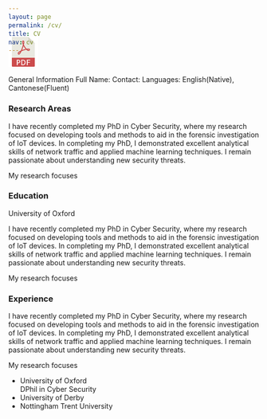 ```yaml
---
layout: page
permalink: /cv/
title: CV
nav: cv
---
```


<!-- Place PDF download link at the top right. -->
<div class="row" style="margin-top: -3.5em;">
	<a class="ml-auto mr-2" href="/assets/pdf/vitae.pdf" target="_blank">
	  <img height="60px" src="/assets/img/pdf_icon.svg">
	</a>
</div>


General Information
Full Name:
Contact: 
Languages: English(Native), Cantonese(Fluent)

<h3>Research Areas</h3>
<p>I have recently completed my PhD in Cyber Security, where my research focused on developing tools and methods to aid in the forensic investigation of IoT devices. In completing my PhD, I demonstrated excellent analytical skills of network traffic and applied machine learning techniques. I remain passionate about understanding new security threats.</p>
<p>My research focuses</p>

<h3>Education</h3>
<p>University of Oxford</p>

<p>I have recently completed my PhD in Cyber Security, where my research focused on developing tools and methods to aid in the forensic investigation of IoT devices. In completing my PhD, I demonstrated excellent analytical skills of network traffic and applied machine learning techniques. I remain passionate about understanding new security threats.</p>
<p>My research focuses</p>

<h3>Experience</h3>
<p>I have recently completed my PhD in Cyber Security, where my research focused on developing tools and methods to aid in the forensic investigation of IoT devices. In completing my PhD, I demonstrated excellent analytical skills of network traffic and applied machine learning techniques. I remain passionate about understanding new security threats.</p>
<p>My research focuses</p>

 <ul>
  <li>University of Oxford</li>
DPhil in Cyber Security
  <li>University of Derby</li>
  <li>Nottingham Trent University</li>
</ul> 




	
	
